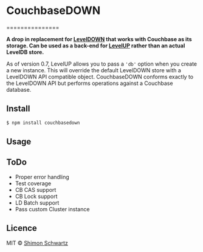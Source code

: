 # CouchbaseDOWN
===============

**A drop in replacement for [LevelDOWN](https://github.com/rvagg/node-leveldown) that works with Couchbase as its storage. Can be used as a back-end for [LevelUP](https://github.com/rvagg/node-levelup) rather than an actual LevelDB store.**

As of version 0.7, LevelUP allows you to pass a `'db'` option when you create a new instance. This will override the default LevelDOWN store with a LevelDOWN API compatible object. CouchbaseDOWN conforms exactly to the LevelDOWN API but performs operations against a Couchbase database.

Install
-------

```sh
$ npm install couchbasedown
```

Usage
-----



ToDo
----

- Proper error handling
- Test coverage
- CB CAS support
- CB Lock support
- LD Batch support
- Pass custom Cluster instance

Licence
-------

MIT © [Shimon Schwartz](https://github.com/shimonenator) 
